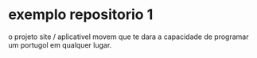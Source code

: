 # exemplo repositorio 1
o projeto site / aplicativel movem que te dara a capacidade de programar um portugol em qualquer lugar.
